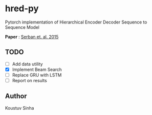 # hred-py

Pytorch implementation of Hierarchical Encoder Decoder Sequence to Sequence Model

**Paper** : [Serban et. al. 2015](https://arxiv.org/abs/1507.04808)

## TODO

- [ ] Add data utility
- [x] Implement Beam Search
- [ ] Replace GRU with LSTM
- [ ] Report on results

## Author

Koustuv Sinha
